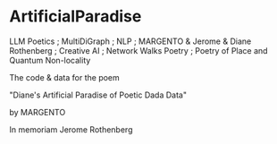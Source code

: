 # ArtificialParadise
LLM Poetics ; MultiDiGraph ; NLP ; MARGENTO &amp; Jerome &amp; Diane Rothenberg ; Creative AI ; Network Walks Poetry ; Poetry of Place and Quantum Non-locality

The code & data for the poem

"Diane's Artificial Paradise of Poetic Dada Data"

by MARGENTO

In memoriam Jerome Rothenberg
